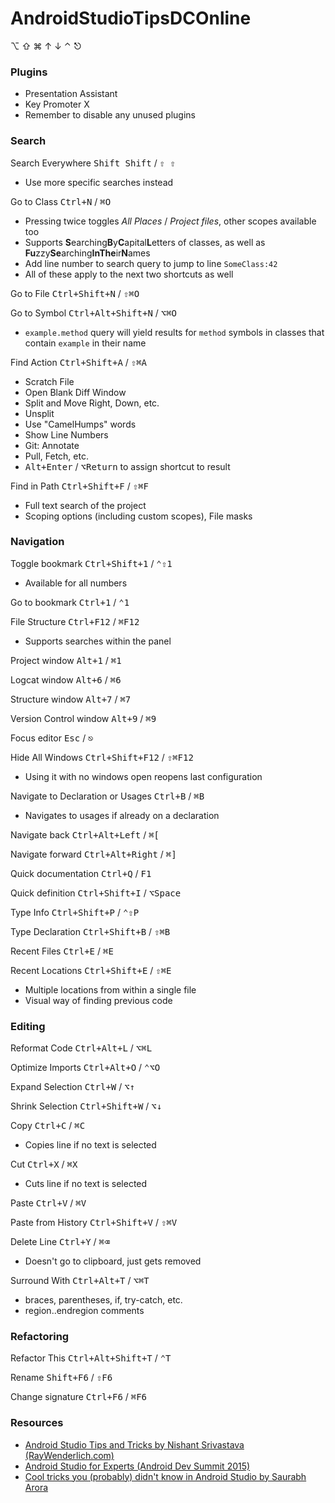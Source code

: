 # AndroidStudioTipsDCOnline

⌥ ⇧ ⌘ ↑ ↓ ⌃ ⎋

### Plugins

- Presentation Assistant
- Key Promoter X
- Remember to disable any unused plugins

### Search

Search Everywhere <kbd>Shift Shift</kbd> / <kbd>⇧ ⇧</kbd>

- Use more specific searches instead

Go to Class <kbd>Ctrl+N</kbd> / <kbd>⌘O</kbd>

- Pressing twice toggles *All Places* / *Project files*, other scopes available too
- Supports **S**earching**B**y**C**apital**L**etters of classes, as well as **Fu**zzy**Se**arching**InThe**ir**N**ames
- Add line number to search query to jump to line `SomeClass:42`
- All of these apply to the next two shortcuts as well

Go to File <kbd>Ctrl+Shift+N</kbd> / <kbd>⇧⌘O</kbd>

Go to Symbol <kbd>Ctrl+Alt+Shift+N</kbd> / <kbd>⌥⌘O</kbd>

- `example.method` query will yield results for `method` symbols in classes that contain `example` in their name

Find Action <kbd>Ctrl+Shift+A</kbd> / <kbd>⇧⌘A</kbd>

- Scratch File
- Open Blank Diff Window
- Split and Move Right, Down, etc.
- Unsplit
- Use "CamelHumps" words
- Show Line Numbers
- Git: Annotate
- Pull, Fetch, etc.
- <kbd>Alt+Enter</kbd> / <kbd>⌥Return</kbd> to assign shortcut to result

Find in Path <kbd>Ctrl+Shift+F</kbd> / <kbd>⇧⌘F</kbd>

- Full text search of the project
- Scoping options (including custom scopes), File masks

### Navigation

Toggle bookmark <kbd>Ctrl+Shift+1</kbd> / <kbd>⌃⇧1</kbd>

- Available for all numbers

Go to bookmark <kbd>Ctrl+1</kbd> / <kbd>⌃1</kbd>

File Structure <kbd>Ctrl+F12</kbd> / <kbd>⌘F12</kbd>

- Supports searches within the panel

Project window <kbd>Alt+1</kbd> / <kbd>⌘1</kbd>

Logcat window <kbd>Alt+6</kbd> / <kbd>⌘6</kbd>

Structure window <kbd>Alt+7</kbd> / <kbd>⌘7</kbd>

Version Control window <kbd>Alt+9</kbd> / <kbd>⌘9</kbd>

Focus editor <kbd>Esc</kbd> / <kbd>⎋</kbd>

Hide All Windows <kbd>Ctrl+Shift+F12</kbd> / <kbd>⇧⌘F12</kbd>

- Using it with no windows open reopens last configuration

Navigate to Declaration or Usages <kbd>Ctrl+B</kbd> / <kbd>⌘B</kbd>

- Navigates to usages if already on a declaration

Navigate back <kbd>Ctrl+Alt+Left</kbd> / <kbd>⌘[</kbd>

Navigate forward <kbd>Ctrl+Alt+Right</kbd> / <kbd>⌘]</kbd>

Quick documentation <kbd>Ctrl+Q</kbd> / <kbd>F1</kbd>

Quick definition <kbd>Ctrl+Shift+I</kbd> / <kbd>⌥Space</kbd>

Type Info <kbd>Ctrl+Shift+P</kbd> / <kbd>⌃⇧P</kbd>

Type Declaration <kbd>Ctrl+Shift+B</kbd> / <kbd>⇧⌘B</kbd>

Recent Files <kbd>Ctrl+E</kbd> / <kbd>⌘E</kbd>

Recent Locations <kbd>Ctrl+Shift+E</kbd> / <kbd>⇧⌘E</kbd>

- Multiple locations from within a single file
- Visual way of finding previous code

### Editing

Reformat Code <kbd>Ctrl+Alt+L</kbd> / <kbd>⌥⌘L</kbd>

Optimize Imports <kbd>Ctrl+Alt+O</kbd> / <kbd>⌃⌥O</kbd>

Expand Selection <kbd>Ctrl+W</kbd> / <kbd>⌥↑</kbd>

Shrink Selection <kbd>Ctrl+Shift+W</kbd> / <kbd>⌥↓</kbd>

Copy <kbd>Ctrl+C</kbd> / <kbd>⌘C</kbd>

- Copies line if no text is selected

Cut <kbd>Ctrl+X</kbd> / <kbd>⌘X</kbd>

- Cuts line if no text is selected

Paste <kbd>Ctrl+V</kbd> / <kbd>⌘V</kbd>

Paste from History <kbd>Ctrl+Shift+V</kbd> / <kbd>⇧⌘V</kbd>

Delete Line <kbd>Ctrl+Y</kbd> / <kbd>⌘⌫</kbd>

- Doesn't go to clipboard, just gets removed

Surround With <kbd>Ctrl+Alt+T</kbd> / <kbd>⌥⌘T</kbd>

- braces, parentheses, if, try-catch, etc.
- region..endregion comments

### Refactoring

Refactor This <kbd>Ctrl+Alt+Shift+T</kbd> / <kbd>⌃T</kbd>

Rename <kbd>Shift+F6</kbd> / <kbd>⇧F6</kbd>

Change signature <kbd>Ctrl+F6</kbd> / <kbd>⌘F6</kbd>

### Resources

- [Android Studio Tips and Tricks by Nishant Srivastava (RayWenderlich.com)](https://www.raywenderlich.com/2807578-android-studio-tips-and-tricks)
- [Android Studio for Experts (Android Dev Summit 2015)](https://www.youtube.com/watch?v=Y2GC6P5hPeA)
- [Cool tricks you (probably) didn't know in Android Studio by Saurabh Arora](https://www.droidcon.com/media-detail?video=390689538)

